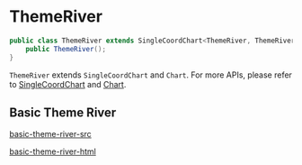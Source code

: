 # ThemeRiver

```java
public class ThemeRiver extends SingleCoordChart<ThemeRiver, ThemeRiverSeries> {
    public ThemeRiver();
}
```

`ThemeRiver` extends `SingleCoordChart` and `Chart`. For more APIs, please refer to [SingleCoordChart](single-coord-chart) and [Chart](chart).

## Basic Theme River

[basic-theme-river-src](_media/theme-river/basic-theme-river-src.md ':include')

[basic-theme-river-html](_media/theme-river/basic-theme-river.html ':include :type=iframe')
